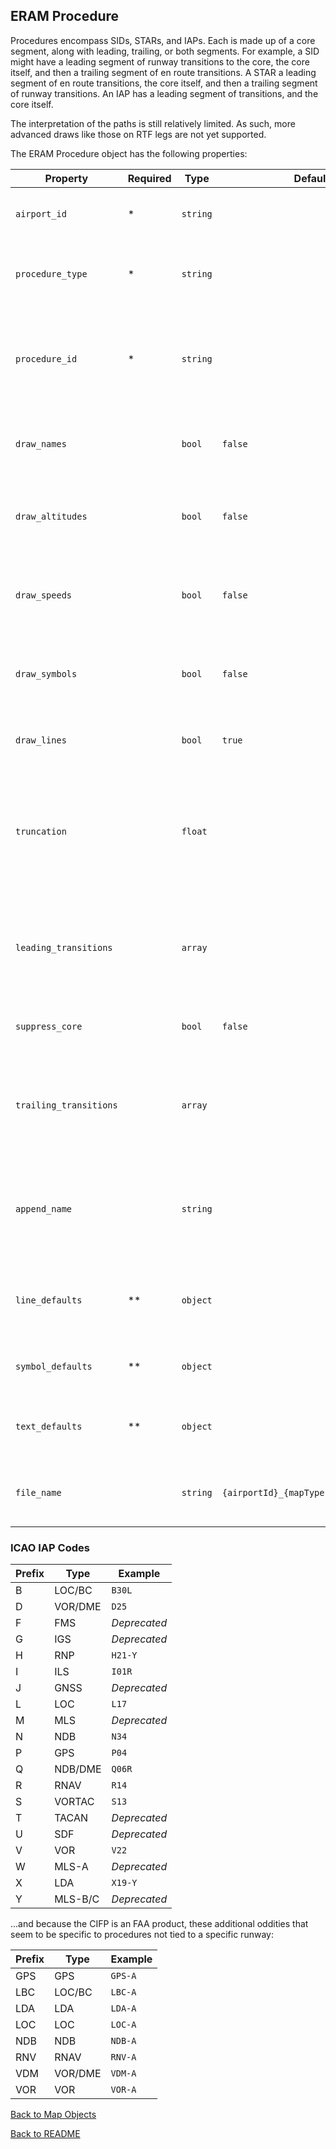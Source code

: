 ## ERAM Procedure

Procedures encompass SIDs, STARs, and IAPs. Each is made up of a core segment, along with leading, trailing, or both segments.
For example, a SID might have a leading segment of runway transitions to the core, the core itself, and then a trailing segment
of en route transitions. A STAR a leading segment of en route transitions, the core itself, and then a trailing segment of runway
transitions. An IAP has a leading segment of transitions, and the core itself.

The interpretation of the paths is still relatively limited. As such, more advanced draws like those on RTF legs are not yet supported.

The ERAM Procedure object has the following properties:

| Property               | Required | Type     | Default                               | Description                                                                                                                                                               |
| ---------------------- | -------- | -------- | ------------------------------------- | ------------------------------------------------------------------------------------------------------------------------------------------------------------------------- |
| `airport_id`           | \*       | `string` |                                       | A string representing the ICAO identifier for the airport.                                                                                                                |
| `procedure_type`       | \*       | `string` |                                       | A string representing the procedure type: `"SID"`, `"STAR"` or `"IAP"`.                                                                                                   |
| `procedure_id`         | \*       | `string` |                                       | A string representing the computer code of the procedure. These aren't always straightforward. See [ICAO IAP Codes](#icao-iap-codes) for more detail.                     |
| `draw_names`           |          | `bool`   | `false`                               | A boolean value that tells the script to draw the name of the fix near the fix location.                                                                                  |
| `draw_altitudes`       |          | `bool`   | `false`                               | A boolean value that tells the script to draw the speed restriction (if present) for the fix near the fix location.                                                       |
| `draw_speeds`          |          | `bool`   | `false`                               | A boolean value that tells the script to draw the altitude restriction(s) (if present) for the fix near the fix location.                                                 |
| `draw_symbols`         |          | `bool`   | `false`                               | A boolean value that tells the script to draw a symbol at the fix location. The symbol is driven by the data in the .                                                     |
| `draw_lines`           |          | `bool`   | `true`                                | A boolean value that tells the script to draw lines along the procedure.                                                                                                  |
| `truncation`           |          | `float`  |                                       | A float value that tells the script to truncate lines around each point by the value in nautical miles. Generally only useful if using the solid line style with symbols. |
| `leading_transitions`  |          | `array`  |                                       | An array of strings representing the names of the transitions to include. `"ALL"` is available instead of writing each, individually.                                     |
| `suppress_core`        |          | `bool`   | `false`                               | A boolean value that tells the script to suppress the core segment.                                                                                                       |
| `trailing_transitions` |          | `array`  |                                       | An array of strings representing the names of the transitions to include. `"ALL"` is available instead of writing each, individually.                                     |
| `append_name`          |          | `string` |                                       | A string representing the location where the procedure name should be appended: `"leading"`, `"core"`, or `"trailing"`.                                                   |
| `line_defaults`        | \*\*     | `object` |                                       | A [Line Defaults](./LINE_DEFAULTS.md) object. Required when `draw_lines` is `true`. (Note that `draw_lines` is `true` by default.)                                        |
| `symbol_defaults`      | \*\*     | `object` |                                       | A [Symbol Defaults](./SYMBOL_DEFAULTS.md) object. Required when `draw_symbols` is `true`.                                                                                 |
| `text_defaults`        | \*\*     | `object` |                                       | A [Text Defaults](./TEXT_DEFAULTS.md) object. Required when `draw_names`, `draw_altitudes`, or `draw_speeds` is `true`.                                                   |
| `file_name`            |          | `string` | `{airportId}_{mapType}_{procedureId}` | A string representing the filename that the map will be saved to (`"KRDU_STAR_ALDAN"`).                                                                                   |

### ICAO IAP Codes

| Prefix | Type    | Example      |
| ------ | ------- | ------------ |
| B      | LOC/BC  | `B30L`       |
| D      | VOR/DME | `D25`        |
| F      | FMS     | _Deprecated_ |
| G      | IGS     | _Deprecated_ |
| H      | RNP     | `H21-Y`      |
| I      | ILS     | `I01R`       |
| J      | GNSS    | _Deprecated_ |
| L      | LOC     | `L17`        |
| M      | MLS     | _Deprecated_ |
| N      | NDB     | `N34`        |
| P      | GPS     | `P04`        |
| Q      | NDB/DME | `Q06R`       |
| R      | RNAV    | `R14`        |
| S      | VORTAC  | `S13`        |
| T      | TACAN   | _Deprecated_ |
| U      | SDF     | _Deprecated_ |
| V      | VOR     | `V22`        |
| W      | MLS-A   | _Deprecated_ |
| X      | LDA     | `X19-Y`      |
| Y      | MLS-B/C | _Deprecated_ |

...and because the CIFP is an FAA product, these additional oddities that seem to be specific to procedures not tied to a specific runway:

| Prefix | Type    | Example |
| ------ | ------- | ------- |
| GPS    | GPS     | `GPS-A` |
| LBC    | LOC/BC  | `LBC-A` |
| LDA    | LDA     | `LDA-A` |
| LOC    | LOC     | `LOC-A` |
| NDB    | NDB     | `NDB-A` |
| RNV    | RNAV    | `RNV-A` |
| VDM    | VOR/DME | `VDM-A` |
| VOR    | VOR     | `VOR-A` |

[Back to Map Objects](./MAP_OBJECTS.md)

[Back to README](../README.md)
